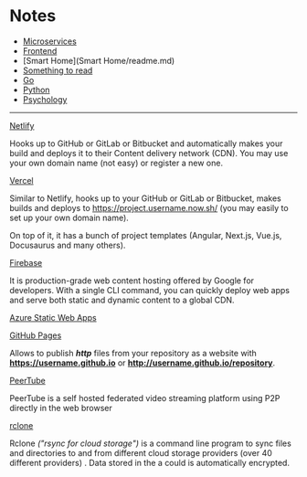 # Notes


- [Microservices](Microservices/readme.md) 
-  [Frontend](Frontend/readme.md) 
- [Smart Home](Smart Home/readme.md) 
- [Something to read](reading.md) 
- [Go](Go/readme.md)
- [Python](Python/Readme.md)
- [Psychology](psychology/readme.md)

------



[Netlify](https://www.netlify.com/)  

Hooks up to GitHub or GitLab or Bitbucket and automatically makes your build and deploys it to their Content delivery network (CDN).  You may use your own domain name (not easy) or register a new one.



[Vercel](https://vercel.com/)

Similar to Netlify, hooks up to your GitHub or GitLab or Bitbucket, makes builds and deploys  to https://project.username.now.sh/   (you may easily to set up your own domain name).

On top of it, it has a bunch of project templates (Angular, Next.js, Vue.js, Docusaurus and many others).



[Firebase](https://firebase.google.com/docs/hosting)

It is production-grade web content hosting offered by Google for developers. With a single CLI command, you can quickly deploy web apps and serve both static and dynamic content to a global CDN.



[Azure Static Web Apps](https://docs.microsoft.com/en-us/azure/static-web-apps/overview)



[GitHub Pages](https://pages.github.com/)

Allows to publish ***http*** files from your repository as a website with **https://username.github.io** or **http://username.github.io/repository**.



[PeerTube](https://tube.rebellion.global/about/peertube)

PeerTube is a self hosted federated video streaming platform using P2P directly in the web browser



[rclone](https://rclone.org/)

Rclone *("rsync for cloud storage")* is a command line program to sync files and directories to and from different cloud storage providers (over 40 different  providers) . Data stored in the a could is automatically encrypted.





